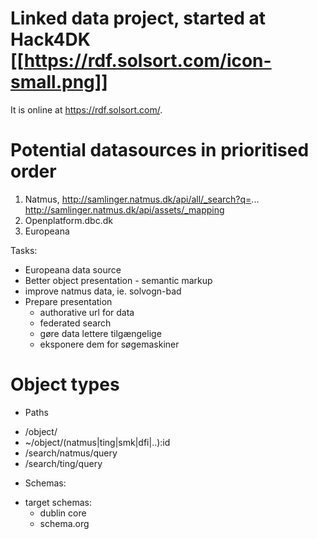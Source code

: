 # Linked data project, started at Hack4DK [[https://rdf.solsort.com/icon-small.png]]


It is online at https://rdf.solsort.com/.

# Potential datasources in prioritised order

1. Natmus, http://samlinger.natmus.dk/api/all/_search?q=... http://samlinger.natmus.dk/api/assets/_mapping
2. Openplatform.dbc.dk
3. Europeana


Tasks:

- Europeana data source
- Better object presentation - semantic markup
- improve natmus data, ie. solvogn-bad
- Prepare presentation
  - authorative url for data
  - federated search
  - gøre data lettere tilgængelige
  - eksponere dem for søgemaskiner

# Object types


* Paths

- /object/
- ~/object/(natmus|ting|smk|dfi|..):id
- /search/natmus/query
- /search/ting/query

* Schemas:

- target schemas:
  - dublin core
  - schema.org

